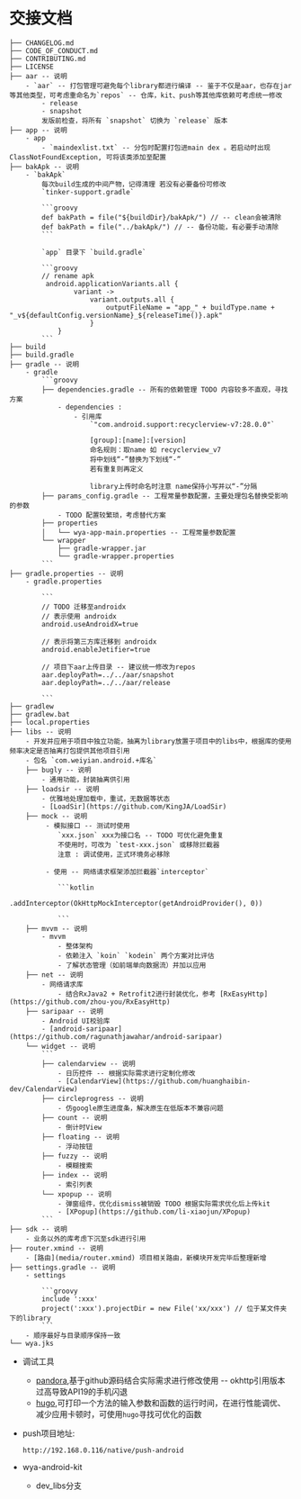 # 交接文档

```
├── CHANGELOG.md
├── CODE_OF_CONDUCT.md
├── CONTRIBUTING.md
├── LICENSE
├── aar -- 说明
    - `aar` -- 打包管理可避免每个library都进行编译 -- 鉴于不仅是aar，也存在jar等其他类型，可考虑重命名为`repos` -- 仓库，kit、push等其他库依赖可考虑统一修改
        - release
        - snapshot
        发版前检查，将所有 `snapshot` 切换为 `release` 版本
├── app -- 说明
    - app
        - `maindexlist.txt` -- 分包时配置打包进main dex 。若启动时出现ClassNotFoundException, 可将该类添加至配置
├── bakApk -- 说明
    - `bakApk`
        每次build生成的中间产物，记得清理 若没有必要备份可修改
        `tinker-support.gradle`

        ```groovy
        def bakPath = file("${buildDir}/bakApk/") // -- clean会被清除
        def bakPath = file("../bakApk/") // -- 备份功能，有必要手动清除
        ```

        `app` 目录下 `build.gradle`

        ```groovy
        // rename apk
         android.applicationVariants.all {
                variant ->
                    variant.outputs.all {
                        outputFileName = "app_" + buildType.name + "_v${defaultConfig.versionName}_${releaseTime()}.apk"
                    }
            }
        ```
├── build
├── build.gradle
├── gradle -- 说明
    - gradle
        ```groovy
        ├── dependencies.gradle -- 所有的依赖管理 TODO 内容较多不直观，寻找方案
            - dependencies :
                - 引用库
                    `"com.android.support:recyclerview-v7:28.0.0"`

                    [group]:[name]:[version]
                    命名规则：取name 如 recyclerview_v7
                    将中划线“-”替换为下划线“-”
                    若有重复则再定义

                    library上传时命名时注意 name保持小写并以“-”分隔
        ├── params_config.gradle -- 工程常量参数配置，主要处理包名替换受影响的参数
            - TODO 配置较繁琐，考虑替代方案
        ├── properties
        │   └── wya-app-main.properties -- 工程常量参数配置
        └── wrapper
            ├── gradle-wrapper.jar
            └── gradle-wrapper.properties
        ```
├── gradle.properties -- 说明
    - gradle.properties

        ```
        // TODO 迁移至androidx
        // 表示使用 androidx
        android.useAndroidX=true

        // 表示将第三方库迁移到 androidx
        android.enableJetifier=true

        // 项目下aar上传目录 -- 建议统一修改为repos
        aar.deployPath=../../aar/snapshot
        aar.deployPath=../../aar/release

        ```
├── gradlew
├── gradlew.bat
├── local.properties
├── libs -- 说明
    - 开发并应用于项目中独立功能，抽离为library放置于项目中的libs中，根据库的使用频率决定是否抽离打包提供其他项目引用
    - 包名 `com.weiyian.android.+库名`
    ├── bugly -- 说明
        - 通用功能，封装抽离供引用
    ├── loadsir -- 说明
        - 优雅地处理加载中，重试，无数据等状态
        - [LoadSir](https://github.com/KingJA/LoadSir)
    ├── mock -- 说明
         - 模拟接口 -- 测试时使用
            `xxx.json` xxx为接口名 -- TODO 可优化避免重复
            不使用时，可改为 `test-xxx.json` 或移除拦截器
            注意 : 调试使用，正式环境务必移除

         - 使用 -- 网络请求框架添加拦截器`interceptor`

            ```kotlin
             .addInterceptor(OkHttpMockInterceptor(getAndroidProvider(), 0))

            ```
    ├── mvvm -- 说明
        - mvvm
            - 整体架构
            - 依赖注入 `koin` `kodein` 两个方案对比评估
            - 了解状态管理（如前端单向数据流）并加以应用
    ├── net -- 说明
        - 网络请求库
            - 结合RxJava2 + Retrofit2进行封装优化，参考 [RxEasyHttp](https://github.com/zhou-you/RxEasyHttp)
    ├── saripaar -- 说明
        - Android UI校验库
        - [android-saripaar](https://github.com/ragunathjawahar/android-saripaar)
    └── widget -- 说明
        ```
        ├── calendarview -- 说明
            - 日历控件 -- 根据实际需求进行定制化修改
            - [CalendarView](https://github.com/huanghaibin-dev/CalendarView)
        ├── circleprogress -- 说明
            - 仿google原生进度条，解决原生在低版本不兼容问题
        ├── count -- 说明
            - 倒计时View
        ├── floating -- 说明
            - 浮动按钮
        ├── fuzzy -- 说明
            - 模糊搜索
        ├── index -- 说明
            - 索引列表
        └── xpopup -- 说明
            - 弹窗组件，优化dismiss被销毁 TODO 根据实际需求优化后上传kit
            - [XPopup](https://github.com/li-xiaojun/XPopup)
        ```
├── sdk -- 说明
    - 业务以外的库考虑下沉至sdk进行引用
├── router.xmind -- 说明
    - [路由](media/router.xmind) 项目相关路由，新模块开发完毕后整理新增
├── settings.gradle -- 说明
    - settings

        ```groovy
        include ':xxx'
        project(':xxx').projectDir = new File('xx/xxx') // 位于某文件夹下的library
        ```
    - 顺序最好与目录顺序保持一致
└── wya.jks

```

- 调试工具
    - [pandora](https://github.com/whataa/pandora),基于github源码结合实际需求进行修改使用 -- okhttp引用版本过高导致API19的手机闪退
    - [hugo](https://github.com/JakeWharton/hugo),可打印一个方法的输入参数和函数的运行时间，在进行性能调优、减少应用卡顿时，可使用`hugo`寻找可优化的函数
    
- push项目地址: 

    ```
    http://192.168.0.116/native/push-android
    ```

- wya-android-kit
    - dev_libs分支

    


